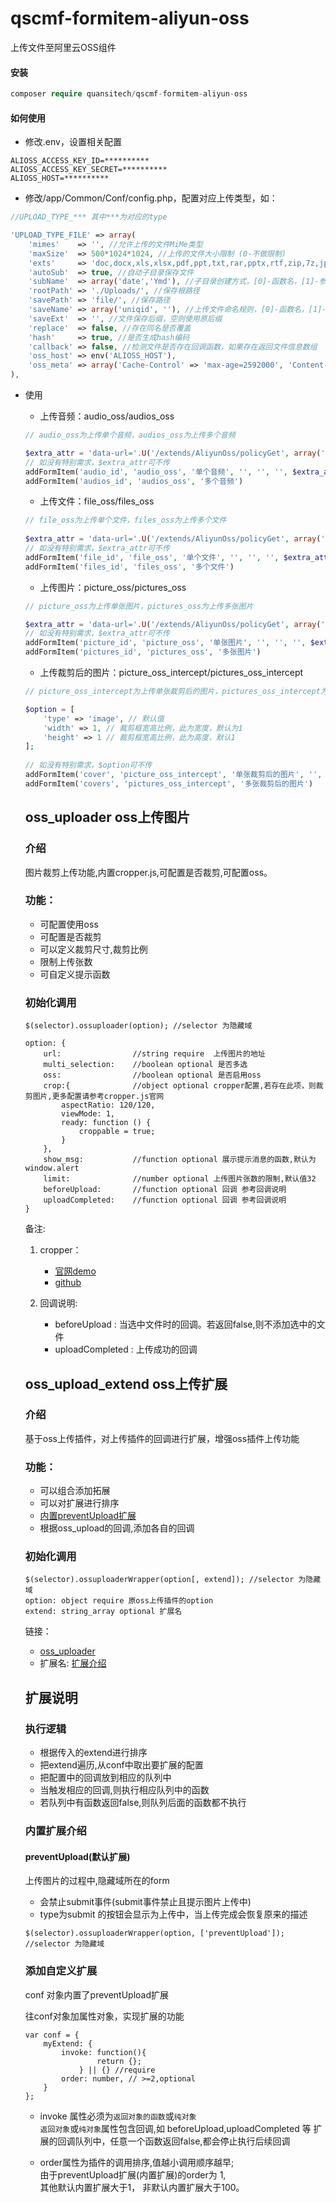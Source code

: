 # qscmf-formitem-aliyun-oss
上传文件至阿里云OSS组件

#### 安装

```php
composer require quansitech/qscmf-formitem-aliyun-oss
```

#### 如何使用
+ 修改.env，设置相关配置
```blade
ALIOSS_ACCESS_KEY_ID=**********
ALIOSS_ACCESS_KEY_SECRET=**********
ALIOSS_HOST=**********
```

+ 修改/app/Common/Conf/config.php，配置对应上传类型，如：
```php
//UPLOAD_TYPE_*** 其中***为对应的type

'UPLOAD_TYPE_FILE' => array(
    'mimes'    => '', //允许上传的文件MiMe类型
    'maxSize'  => 500*1024*1024, //上传的文件大小限制 (0-不做限制)
    'exts'     => 'doc,docx,xls,xlsx,pdf,ppt,txt,rar,pptx,rtf,zip,7z,jpg,png', //允许上传的文件后缀
    'autoSub'  => true, //自动子目录保存文件
    'subName'  => array('date','Ymd'), //子目录创建方式，[0]-函数名，[1]-参数，多个参数使用数组
    'rootPath' => './Uploads/', //保存根路径
    'savePath' => 'file/', //保存路径
    'saveName' => array('uniqid', ''), //上传文件命名规则，[0]-函数名，[1]-参数，多个参数使用数组
    'saveExt'  => '', //文件保存后缀，空则使用原后缀
    'replace'  => false, //存在同名是否覆盖
    'hash'     => true, //是否生成hash编码
    'callback' => false, //检测文件是否存在回调函数，如果存在返回文件信息数组
    'oss_host' => env('ALIOSS_HOST'),
    'oss_meta' => array('Cache-Control' => 'max-age=2592000', 'Content-Disposition' => 'attachment'),
),
```

+ 使用 
  + 上传音频：audio_oss/audios_oss
  
  ```php
  // audio_oss为上传单个音频，audios_oss为上传多个音频
  
  $extra_attr = 'data-url='.U('/extends/AliyunOss/policyGet', array('type' => 'audio')); // 默认值
  // 如没有特别需求，$extra_attr可不传
  addFormItem('audio_id', 'audio_oss', '单个音频', '', '', '', $extra_attr)
  addFormItem('audios_id', 'audios_oss', '多个音频')
  ```

  + 上传文件：file_oss/files_oss
  
  ```php
  // file_oss为上传单个文件，files_oss为上传多个文件
   
  $extra_attr = 'data-url='.U('/extends/AliyunOss/policyGet', array('type' => 'file')); // 默认值
  // 如没有特别需求，$extra_attr可不传
  addFormItem('file_id', 'file_oss', '单个文件', '', '', '', $extra_attr)
  addFormItem('files_id', 'files_oss', '多个文件')
  ```

  + 上传图片：picture_oss/pictures_oss
  
  ```php
  // picture_oss为上传单张图片，pictures_oss为上传多张图片
  
  $extra_attr = 'data-url='.U('/extends/AliyunOss/policyGet', array('type' => 'image')); // 默认值
  // 如没有特别需求，$extra_attr可不传
  addFormItem('picture_id', 'picture_oss', '单张图片', '', '', '', $extra_attr)
  addFormItem('pictures_id', 'pictures_oss', '多张图片')
  ```
  
  + 上传裁剪后的图片：picture_oss_intercept/pictures_oss_intercept
  
  ```php
  // picture_oss_intercept为上传单张裁剪后的图片，pictures_oss_intercept为上传多张裁剪后的图片
  
  $option = [
      'type' => 'image', // 默认值
      'width' => 1, // 裁剪框宽高比例，此为宽度，默认为1
      'height' => 1 // 裁剪框宽高比例，此为高度，默认1
  ];
                      
  // 如没有特别需求，$option可不传
  addFormItem('cover', 'picture_oss_intercept', '单张裁剪后的图片', '', $option)
  addFormItem('covers', 'pictures_oss_intercept', '多张裁剪后的图片')
  ```


  ## <a name="oss_uploader">oss_uploader oss上传图片</a>
  
  ### 介绍
  
  图片裁剪上传功能,内置cropper.js,可配置是否裁剪,可配置oss。
  
  ### 功能：
  
  * 可配置使用oss
  * 可配置是否裁剪
  * 可以定义裁剪尺寸,裁剪比例
  * 限制上传张数
  * 可自定义提示函数
  
  ### 初始化调用
  
  ```console
  $(selector).ossuploader(option); //selector 为隐藏域
  
  option: {
      url:                //string require  上传图片的地址
      multi_selection:    //boolean optional 是否多选
      oss:                //boolean optional 是否启用oss
      crop:{              //object optional cropper配置,若存在此项，则裁剪图片,更多配置请参考cropper.js官网
          aspectRatio: 120/120,
          viewMode: 1,
          ready: function () { 
              croppable = true;
          }
      },
      show_msg:           //function optional 展示提示消息的函数,默认为window.alert
      limit:              //number optional 上传图片张数的限制,默认值32
      beforeUpload:       //function optional 回调 参考回调说明
      uploadCompleted:    //function optional 回调 参考回调说明
  }
  ```
  备注:
  1. cropper：
      - <a href="https://fengyuanchen.github.io/cropper/">官网demo</a>  
      - <a href="https://github.com/fengyuanchen/cropper/blob/master/README.md">github</a>
  
  2. 回调说明:
      - beforeUpload : 当选中文件时的回调。若返回false,则不添加选中的文件
      - uploadCompleted : 上传成功的回调
  
  ## <a name="oss_extend_desc">oss_upload_extend oss上传扩展</a>
  
  ### 介绍
  
  基于oss上传插件，对上传插件的回调进行扩展，增强oss插件上传功能
  
  ### 功能：
  
  * 可以组合添加拓展
  * 可以对扩展进行排序
  * <a href="#preventUpload">内置preventUpload扩展</a>
  * 根据oss_upload的回调,添加各自的回调
  
  
  ### 初始化调用
  
  ```console
  $(selector).ossuploaderWrapper(option[, extend]); //selector 为隐藏域
  option: object require 原oss上传插件的option
  extend: string_array optional 扩展名
  ```
  
  链接：
  * <a href="#oss_uploader">oss_uploader</a>  
  * 扩展名: <a href="#extend_desc">扩展介绍</a>
  
  
  ## 扩展说明
  ### 执行逻辑
  * 根据传入的extend进行排序
  * 把extend遍历,从conf中取出要扩展的配置
  * 把配置中的回调放到相应的队列中
  * 当触发相应的回调,则执行相应队列中的函数 
  * 若队列中有函数返回false,则队列后面的函数都不执行
  
  ### <a name="extend_desc">内置扩展介绍</a>
  
  #### <a name="preventUpload">preventUpload</a>(默认扩展)
  上传图片的过程中,隐藏域所在的form
  * 会禁止submit事件(submit事件禁止且提示图片上传中)
  * type为submit 的按钮会显示为上传中，当上传完成会恢复原来的描述
  ```console
  $(selector).ossuploaderWrapper(option, ['preventUpload']); //selector 为隐藏域
  ```
  
  ### 添加自定义扩展
  
  conf 对象内置了preventUpload扩展  
  
  往conf对象加属性对象，实现扩展的功能 
  
  ```console
  var conf = {
      myExtend: {
          invoke: function(){
                  return {};
              } || {} //require
          order: number, // >=2,optional
      }
  };
  ```
  * invoke 属性必须为<code>返回对象的函数</code>或<code>纯对象</code>  
    <code>返回对象</code>或<code>纯对象</code>属性包含回调,如 beforeUpload,uploadCompleted 等
    扩展的回调队列中，任意一个函数返回false,都会停止执行后续回调   
  
  * order属性为插件的调用排序,值越小调用顺序越早;  
    由于preventUpload扩展(内置扩展)的order为 1,  
    其他默认内置扩展大于1，
    非默认内置扩展大于100。
